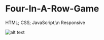 # Four-In-A-Row-Game
HTML; CSS; JavaScript;\n
Responsive 

![alt text](https://res.cloudinary.com/dyy8fcstp/image/upload/v1583329686/ViewGame_jxt4rr.gif)
